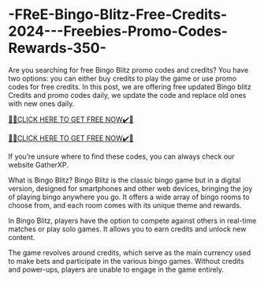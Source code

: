 # -FReE-Bingo-Blitz-Free-Credits-2024---Freebies-Promo-Codes-Rewards-350-
Are you searching for free Bingo Blitz promo codes and credits? You have two options: you can either buy credits to play the game or use promo codes for free credits. In this post, we are offering free updated Bingo blitz Credits and promo codes daily, we update the code and replace old ones with new ones daily.

[🎁🎁CLICK HERE TO GET FREE NOW✔️🎁](https://www.footlogix.com/Footlogix/media/Before-and-After/allgiftrafisarkar.html)

[🎁🎁CLICK HERE TO GET FREE NOW✔️🎁](https://www.footlogix.com/Footlogix/media/Before-and-After/allgiftrafisarkar.html)

If you’re unsure where to find these codes, you can always check our website GatherXP.

What is Bingo Blitz?
Bingo Blitz is the classic bingo game but in a digital version, designed for smartphones and other web devices, bringing the joy of playing bingo anywhere you go. It offers a wide array of bingo rooms to choose from, and each room comes with its unique theme and rewards.

In Bingo Blitz, players have the option to compete against others in real-time matches or play solo games. It allows you to earn credits and unlock new content.

The game revolves around credits, which serve as the main currency used to make bets and participate in the various bingo games. Without credits and power-ups, players are unable to engage in the game entirely.
